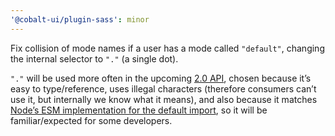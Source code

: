 ```yaml
---
'@cobalt-ui/plugin-sass': minor
---
```


Fix collision of mode names if a user has a mode called `"default"`, changing the internal selector to `"."` (a single dot).

`"."` will be used more often in the upcoming [2.0 API](https://github.com/drwpow/cobalt-ui/issues/201), chosen because it’s easy to type/reference, uses illegal characters (therefore consumers can’t use it, but internally we know what it means), and also because it matches [Node’s ESM implementation for the default import](https://nodejs.org/docs/latest/api/esm.html#resolution-algorithm-specification), so it will be familiar/expected for some developers.
